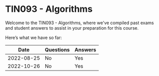 # TIN093 - Algorithms
Welcome to the TIN093 - Algorithms, where we've compiled past exams and student answers to assist in your preparation for this course.

Here’s what we have so far:

|    Date    | Questions | Answers |
|------------|-----------|---------|
| 2022-08-25 | No        | Yes     |
| 2022-10-26 | No        | Yes     |
